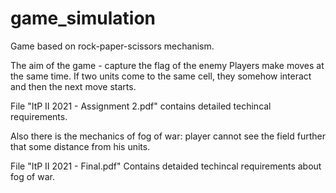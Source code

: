 # game_simulation
Game based on rock-paper-scissors mechanism.

The aim of the game - capture the flag of the enemy
Players make moves at the same time. If two units come to the same cell, they somehow interact and then the next move starts.

File "ItP II 2021 - Assignment 2.pdf" contains detailed techincal requirements.

Also there is the mechanics of fog of war: player cannot see the field further that some distance from his units.

File "ItP II 2021 - Final.pdf" Contains detaided techincal requirements about fog of war.
